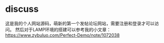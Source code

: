 # discuss
这是我的个人网站源码，萌新的第一个发帖论坛网站，需要注册和登录才可以访问。
然后对于LAMP环境的搭建可以参考我的小文章：https://www.zybuluo.com/Perfect-Demo/note/1072038

